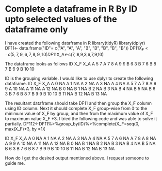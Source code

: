 
# Complete a dataframe in R By ID upto selected values of the dataframe only

I have created the following dataframe in R
 library(tidyR)
 library(dplyr)
 DF11<- data.frame("ID"= c("A", "A", "A", "B", "B", "B", "B", "B"))
 DF11$X_F<-c(5, 7,9,6,7,8,9,10)
 DF11$X_A<-c(7, 8,9,3,6,7,9,10)

The dataframe looks as follows
  ID X_F X_A
   A   5   7
   A   7   8
   A   9   9
   B   6   3
   B   7   6
   B   8   7
   B   9   9
   B  10  10

ID is the grouping variable. I would like to use dplyr to create the following dataframe.
  ID X_F X_A
  A   0  NA
  A   1  NA
  A   2  NA
  A   3  NA
  A   4  NA
  A   5   7
  A   7   8
  A   9   9
  A  10  NA
  A  11  NA
  A  12  NA
  B   0  NA
  B   1  NA
  B   2  NA
  B   3  NA
  B   4  NA
  B   5  NA
  B   6   3
  B   7   6
  B   8   7
  B   9   9
  B  10  10
  B  11  NA
  B  12  NA
  B  13  NA

The resultant dataframe should take DF11 and then group the X_F column using ID column. Next it should complete X_F group-wise from 0 to the minimum value of X_F by group, and then from the maximum value of X_F to maximum value X_F +3.
I tried the following code and was able to solve it partially.
 DF112<-DF11%>%group_by(ID)%>%complete(X_F=seq(0, max(X_F)+3, by =1))

  ID X_F X_A
   A   0  NA
   A   1  NA
   A   2  NA
   A   3  NA
   A   4  NA
   A   5   7
   A   6  NA
   A   7   8
   A   8  NA
   A   9   9
   A  10  NA
   A  11  NA
   A  12  NA
   B   0  NA
   B   1  NA
   B   2  NA
   B   3  NA
   B   4  NA
   B   5  NA
   B   6   3
   B   7   6
   B   8   7
   B   9   9
   B  10  10
   B  11  NA
   B  12  NA
   B  13  NA

How do I get the desired output mentioned above. I request someone to guide me.

        